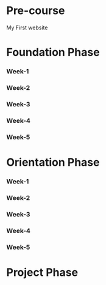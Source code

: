# Pre-course
My First website

# Foundation Phase
### Week-1

### Week-2

### Week-3

### Week-4

### Week-5

# Orientation Phase
### Week-1

### Week-2

### Week-3

### Week-4

### Week-5

# Project Phase



